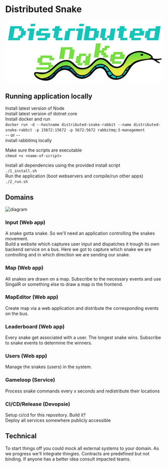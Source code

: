 # Distributed Snake
![snake](./snake.png)

## Running application locally

Install latest version of Node  
Install latest version of dotnet core  
Install docker and run  
`docker run -d --hostname distributed-snake-rabbit --name distributed-snake-rabbit -p 15672:15672 -p 5672:5672 rabbitmq:3-management`   
-- or --  
install rabbitmq locally

Make sure the scripts are executable  
`chmod +x <name-of-script>`  

Install all dependencies using the provided install script  
`./1_install.sh`  
Run the application (boot webservers and compile/run other apps)  
`./2_run.sh`

## Domains
![diagram](https://xtmpza.bn.files.1drv.com/y4mPXG4stCYTvtZg2UJ075OwpmPDaeiHBaZwPy-bF8nx3bjJIomwyUl4oTTcnDGDS5HlMwsYkZuaj7JTESBSe7C4bI_nKkk-VJwk2IJcmPzypl0DIm2xebbf051xZ9_OGDjj8zfdqgQw1glzA6-EEAvkTUcgj3KGeARYzcTjLxwM_4Faw2B9CuhKuAJzDWpHNOUft_vBgMdyOIx4ZnZG-eE7w?width=1075&height=680&cropmode=none)
### Input (Web app)
A snake gotta snake. So we'll need an application controlling the snakes movement.  
Build a website which captures user input and dispatches it trough its own backend service on a bus. Here we got to capture which snake we are controlling and in which direction we are sending our snake.
### Map (Web app)
All snakes are drawn on a map. Subscribe to the necessary events and use SingalR or something else to draw a map in the frontend.
### MapEditor (Web app)
Create map via a web application and distribute the corresponding events on the bus.
### Leaderboard (Web app)
Every snake get associated with a user. The longest snake wins. Subscribe to snake events to determine the winners.
### Users (Web app)
Manage the snakes (users) in the system. 
### Gameloop (Service)
Process snake commands every x seconds and redistribute their locations
### CI/CD/Release (Devopsie)
Setup ci/cd for this repository. Build it?  
Deploy all services somewhere publicly accessible


## Technical
To start things off you could mock all external systems to your domain. As we progress we'll integrate thingies. Contracts are predefined but not binding. If anyone has a better idea consult impacted teams.